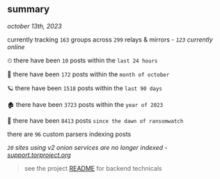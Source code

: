 
## summary
_october 13th, 2023_

currently tracking `163` groups across `299` relays & mirrors - _`123` currently online_

⏲ there have been `10` posts within the `last 24 hours`

🦈 there have been `172` posts within the `month of october`

🪐 there have been `1518` posts within the `last 90 days`

🏚 there have been `3723` posts within the `year of 2023`

🦕 there have been `8413` posts `since the dawn of ransomwatch`

there are `96` custom parsers indexing posts

_`20` sites using v2 onion services are no longer indexed - [support.torproject.org](https://support.torproject.org/onionservices/v2-deprecation/)_

> see the project [README](https://github.com/joshhighet/ransomwatch#ransomwatch--) for backend technicals
